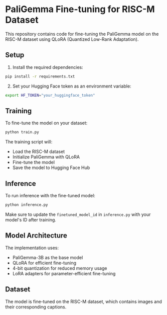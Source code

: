 # PaliGemma Fine-tuning for RISC-M Dataset

This repository contains code for fine-tuning the PaliGemma model on the RISC-M dataset using QLoRA (Quantized Low-Rank Adaptation).

## Setup

1. Install the required dependencies:
```bash
pip install -r requirements.txt
```

2. Set your Hugging Face token as an environment variable:
```bash
export HF_TOKEN="your_huggingface_token"
```

## Training

To fine-tune the model on your dataset:

```bash
python train.py
```

The training script will:
- Load the RISC-M dataset
- Initialize PaliGemma with QLoRA
- Fine-tune the model
- Save the model to Hugging Face Hub

## Inference

To run inference with the fine-tuned model:

```bash
python inference.py
```

Make sure to update the `finetuned_model_id` in `inference.py` with your model's ID after training.

## Model Architecture

The implementation uses:
- PaliGemma-3B as the base model
- QLoRA for efficient fine-tuning
- 4-bit quantization for reduced memory usage
- LoRA adapters for parameter-efficient fine-tuning

## Dataset

The model is fine-tuned on the RISC-M dataset, which contains images and their corresponding captions.

